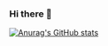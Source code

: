 ### Hi there 👋

[![Anurag's GitHub stats](https://github-readme-stats.vercel.app/api?username=qalle-git)](https://github.com/anuraghazra/github-readme-stats)
